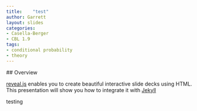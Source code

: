 ```yaml
---
title:    "test"
author: Garrett
layout: slides
categories:
- Casella-Berger
- CBL 1.9
tags:
- conditional probability
- theory
---
```

<section data-markdown>
## Overview

[reveal.js](https://github.com/hakimel/reveal.js/) enables you to create
beautiful interactive slide decks using HTML. This presentation will show you
how to integrate it with [Jekyll](http://jekyllrb.com/)
</section>

<section>
testing
</section>